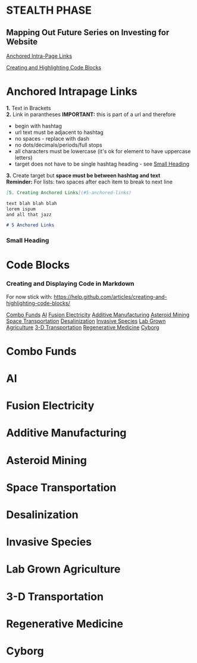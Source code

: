 # STEALTH PHASE
## Mapping Out Future Series on Investing for Website

[Anchored Intra-Page Links](#anchored-intrapage-links)

[Creating and Highlighting Code Blocks](#code-blocks)

# Anchored Intrapage Links

**1.** Text in Brackets  
**2.** Link in parantheses **IMPORTANT:** this is part of a url and therefore
* begin with hashtag  
* url text must be adjacent to hashtag  
* no spaces - replace with dash
* no dots/decimals/periods/full stops
* all characters must be lowercase (it's ok for element to have uppercase letters)  
* target does not have to be single hashtag heading - see [Small Heading](#small-heading)  

**3.** Create target but **space must be between hashtag and text**  
**Reminder:** For lists: two spaces after each item to break to next line  
```markdown
[5. Creating Anchored Links](#5-anchored-links)  

text blah blah blah
lorem ispum
and all that jazz

# 5 Anchored Links
``` 

### Small Heading

# Code Blocks

### Creating and Displaying Code in Markdown

For now stick with: https://help.github.com/articles/creating-and-highlighting-code-blocks/ 

[Combo Funds](#Combo-Funds)
[AI](#AI)
[Fusion Electricity](#Fusion-Electricity)
[Additive Manufacturing](#Additive-Manufacturing)
[Asteroid Mining](#Asteroid-Mining)
[Space Transportation](#Space-Transportation)
[Desalinization](#Desalinization)
[Invasive Species](#Invasive-Species)
[Lab Grown Agriculture](#Lab-Grown-Agriculture)
[3-D Transportation](#3-D-Transportation)
[Regenerative Medicine](#Regenerative-Medicine)
[Cyborg](#Cyborg) 

# Combo Funds
# AI
# Fusion Electricity
# Additive Manufacturing
# Asteroid Mining
# Space Transportation
# Desalinization
# Invasive Species
# Lab Grown Agriculture
# 3-D Transportation
# Regenerative Medicine
# Cyborg
